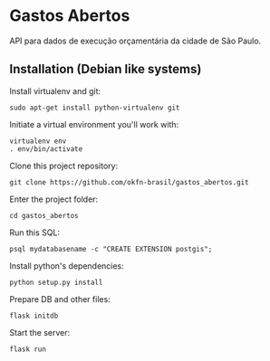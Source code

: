 Gastos Abertos
==============

API para dados de execução orçamentária da cidade de São Paulo.


## Installation (Debian like systems)

Install virtualenv and git:

    sudo apt-get install python-virtualenv git

Initiate a virtual environment you'll work with:

    virtualenv env
    . env/bin/activate

Clone this project repository:

    git clone https://github.com/okfn-brasil/gastos_abertos.git

Enter the project folder:

    cd gastos_abertos
    
Run this SQL:

    psql mydatabasename -c "CREATE EXTENSION postgis";

Install python's dependencies:

    python setup.py install

Prepare DB and other files:

    flask initdb

Start the server:

    flask run

